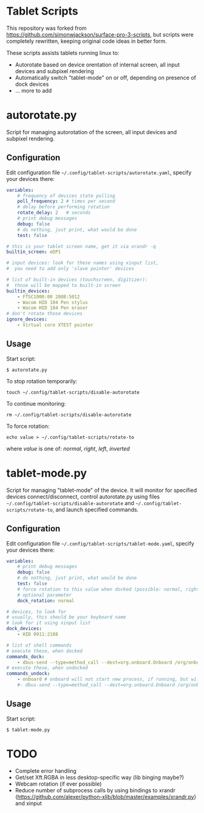 Tablet Scripts
================

This repository was forked from https://github.com/simonwjackson/surface-pro-3-scripts, but scripts were completely rewritten, keeping original code ideas in better form.

These scripts assists tablets running linux to:

* Autorotate based on device orentation of internal screen, all input devices and subpixel rendering
* Automatically switch "tablet-mode" on or off, depending on presence of dock devices
* ... more to add


autorotate.py
================

Script for managing autorotation of the screen, all input devices and subpixel rendering.

Configuration
-----
Edit configuration file `~/.config/tablet-scripts/autorotate.yaml`, specify your devices there:
```yaml
variables:
    # frequency of devices state polling
    poll_frequency: 2 # times per second
    # delay before performing rotation
    rotate_delay: 2   # seconds
    # print debug messages
    debug: false
    # do nothing, just print, what would be done
    test: false

# this is your tablet screen name, get it via xrandr -q
builtin_screen: eDP1

# input devices: look for these names using xinput list,
#  you need to add only 'slave pointer' devices

# list of built-in devices (touchscreen, digitizer):
#  those will be mapped to built-in screen
builtin_devices:
    - FTSC1000:00 2808:5012
    - Wacom HID 104 Pen stylus
    - Wacom HID 104 Pen eraser
# don't rotate those devices
ignore_devices:
    - Virtual core XTEST pointer
```

Usage
-----
Start script:
```
$ autorotate.py
```

To stop rotation temporarily:
```
touch ~/.config/tablet-scripts/disable-autorotate
```
To continue monitoring:
```
rm ~/.config/tablet-scripts/disable-autorotate
```

To force rotation:
```
echo value > ~/.config/tablet-scripts/rotate-to
```
where *value* is one of: *normal*, *right*, *left*, *inverted*

tablet-mode.py
================

Script for managing "tablet-mode" of the device. It will monitor for specified devices connect/disconnect, control autorotate.py using files `~/.config/tablet-scripts/disable-autorotate` and
`~/.config/tablet-scripts/rotate-to`, and launch specified commands.

Configuration
-----
Edit configuration file `~/.config/tablet-scripts/tablet-mode.yaml`, specify your devices there:
```yaml
variables:
    # print debug messages
    debug: false
    # do nothing, just print, what would be done
    test: false
    # force rotation to this value when docked (possible: normal, right, left, inverted)
    # optional parameter
    dock_rotation: normal

# devices, to look for
# usually, this should be your keyboard name
# look for it using xinput list
dock_devices:
    - HID 0911:2188

# list of shell commands
# execute these, when docked
commands_dock:
    - dbus-send --type=method_call --dest=org.onboard.Onboard /org/onboard/Onboard/Keyboard org.onboard.Onboard.Keyboard.Hide
# execute these, when undocked
commands_undock:
    - onboard # onboard will not start new process, if running, but will show itself
    #- dbus-send --type=method_call --dest=org.onboard.Onboard /org/onboard/Onboard/Keyboard org.onboard.Onboard.Keyboard.Show
```

Usage
-----
Start script:
```
$ tablet-mode.py
```

TODO
====
* Complete error handling
* Get/set Xft.RGBA in less desktop-specific way (lib binging maybe?)
* Webcam rotation (if ever possible)
* Reduce number of subprocess calls by using bindings to xrandr (https://github.com/alexer/python-xlib/blob/master/examples/xrandr.py) and xinput
